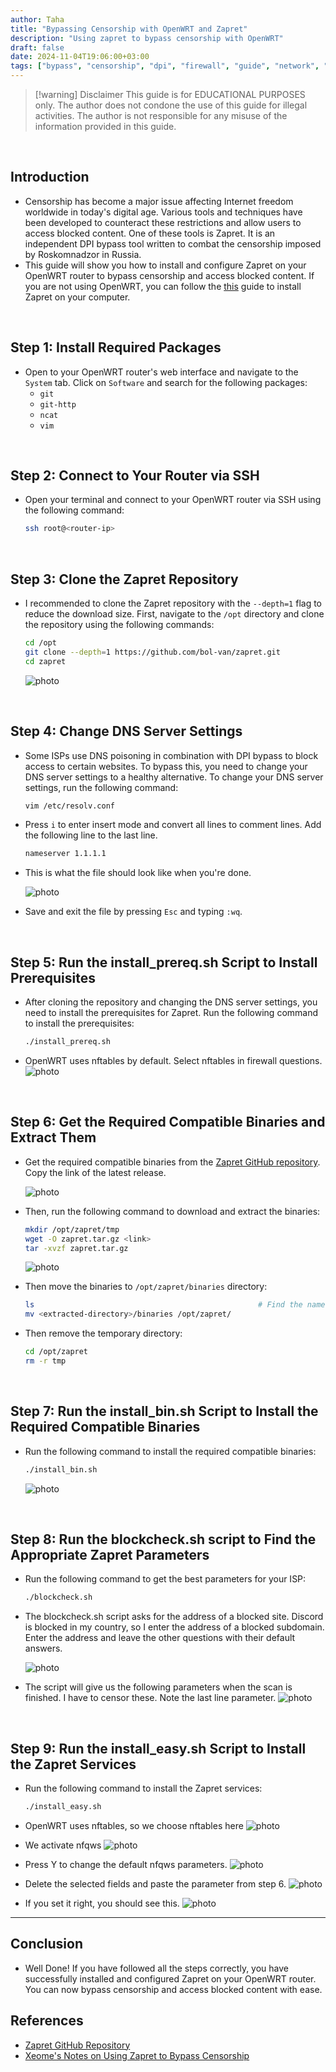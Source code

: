 ```yaml
---
author: Taha
title: "Bypassing Censorship with OpenWRT and Zapret"
description: "Using zapret to bypass censorship with OpenWRT"
draft: false
date: 2024-11-04T19:06:00+03:00
tags: ["bypass", "censorship", "dpi", "firewall", "guide", "network", "openwrt", "router", "tutorial", "zapret"]
---
```


> [!warning] Disclaimer
> This guide is for EDUCATIONAL PURPOSES only. The author does not condone the
> use of this guide for illegal activities. The author is not responsible for
> any misuse of the information provided in this guide.

<br>

## Introduction

- Censorship has become a major issue affecting Internet freedom worldwide in
today's digital age. Various tools and techniques have been developed to counteract
these restrictions and allow users to access blocked content. One of these tools
is Zapret. It is an independent DPI bypass tool written to combat the censorship
imposed by Roskomnadzor in Russia.
- This guide will show you how to install and configure Zapret on your OpenWRT
router to bypass censorship and access blocked content. If you are not using OpenWRT,
you can follow the [this](https://notes.xeome.dev/notes/Using-zapret-to-bypass-censorship)
guide to install Zapret on your computer.

<br>

## Step 1: Install Required Packages

- Open to your OpenWRT router's web interface and navigate to the `System` tab.
Click on `Software` and search for the following packages:
  - `git`
  - `git-http`
  - `ncat`
  - `vim`

<br>

## Step 2: Connect to Your Router via SSH

- Open your terminal and connect to your OpenWRT router via SSH using the following
command:

  ```bash
  ssh root@<router-ip>
  ```

<br>

## Step 3: Clone the Zapret Repository

- I recommended to clone the Zapret repository with the `--depth=1` flag to reduce
the download size. First, navigate to the `/opt` directory and clone the repository
using the following commands:

  ```bash
  cd /opt
  git clone --depth=1 https://github.com/bol-van/zapret.git
  cd zapret
  ```

  ![photo](/assets/Pasted%20image%2020241104204129.png)

<br>

## Step 4: Change DNS Server Settings

- Some ISPs use DNS poisoning in combination with DPI bypass to block access to
certain websites. To bypass this, you need to change your DNS server settings to
a healthy alternative. To change your DNS server settings, run the following command:

  ```bash
  vim /etc/resolv.conf
  ```

- Press `i` to enter insert mode and convert all lines to comment lines. Add the
following line to the last line.

  ```bash
  nameserver 1.1.1.1
  ```

- This is what the file should look like when you're done.

  ![photo](/assets/Pasted%20image%2020241104204207.png)

- Save and exit the file by pressing `Esc` and typing `:wq`.

<br>

## Step 5: Run the install_prereq.sh Script to Install Prerequisites

- After cloning the repository and changing the DNS server settings, you need to
install the prerequisites for Zapret. Run the following command to install the prerequisites:

  ```bash
  ./install_prereq.sh
  ```

- OpenWRT uses nftables by default. Select nftables in firewall questions.
  ![photo](/assets/Pasted%20image%2020241104204411.png)

<br>

## Step 6: Get the Required Compatible Binaries and Extract Them

- Get the required compatible binaries from the [Zapret GitHub repository](https://github.com/bol-van/zapret/releases/latest).
  Copy the link of the latest release.

  ![photo](/assets/Pasted%20image%2020250117214206.png)

- Then, run the following command to download and extract the binaries:

  ```bash
  mkdir /opt/zapret/tmp
  wget -O zapret.tar.gz <link>
  tar -xvzf zapret.tar.gz
  ```

  ![photo](/assets/Pasted%20image%2020250117214712.png)

- Then move the binaries to `/opt/zapret/binaries` directory:

  ```bash
  ls                                                  # Find the name of the extracted directory
  mv <extracted-directory>/binaries /opt/zapret/
  ```

- Then remove the temporary directory:

  ```bash
  cd /opt/zapret
  rm -r tmp
  ```

<br>

## Step 7: Run the install_bin.sh Script to Install the Required Compatible Binaries

- Run the following command to install the required compatible binaries:

  ```bash
  ./install_bin.sh
  ```

  ![photo](/assets/Pasted%20image%2020241104204218.png)

<br>

## Step 8: Run the blockcheck.sh script to Find the Appropriate Zapret Parameters

- Run the following command to get the best parameters for your ISP:

  ```bash
  ./blockcheck.sh
  ```

- The blockcheck.sh script asks for the address of a blocked site. Discord is blocked
in my country, so I enter the address of a blocked subdomain. Enter the address
and leave the other questions with their default answers.

  ![photo](/assets/Pasted%20image%2020241104204234.png)

- The script will give us the following parameters when the scan is finished. I
have to censor these. Note the last line parameter.
  ![photo](/assets/Pasted%20image%2020241104210017.png)

<br>

## Step 9: Run the install_easy.sh Script to Install the Zapret Services

- Run the following command to install the Zapret services:

  ```bash
  ./install_easy.sh
  ```

- OpenWRT uses nftables, so we choose nftables here
  ![photo](/assets/Pasted%20image%2020241104204300.png)
- We activate nfqws
  ![photo](/assets/Pasted%20image%2020241104204840.png)
- Press Y to change the default nfqws parameters.
  ![photo](/assets/Pasted%20image%2020241104204311.png)
- Delete the selected fields and paste the parameter from step 6.
  ![photo](/assets/Pasted%20image%2020241104204722.png)
- If you set it right, you should see this.
  ![photo](/assets/Pasted%20image%2020241104204317.png)

---

## Conclusion

- Well Done! If you have followed all the steps correctly, you have successfully
installed and configured Zapret on your OpenWRT router. You can now bypass censorship
and access blocked content with ease.

## References

- [Zapret GitHub Repository](https://github.com/bol-van/zapret)
- [Xeome's Notes on Using Zapret to Bypass Censorship](https://notes.xeome.dev/notes/Using-zapret-to-bypass-censorship)
